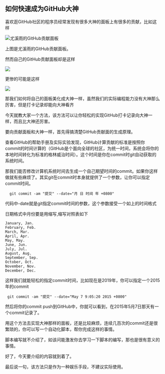 ## 如何快速成为GitHub大神

喜欢逛GitHub社区的程序员经常发现有很多大神的面板上有很多的贡献，比如这样

![尤溪雨的GitHub贡献面板](https://ws1.sinaimg.cn/large/006tKfTcly1g1p9kf0a7uj30zm0b6wek.jpg)

上图是尤溪雨的GitHub贡献面板。

然而自己的GitHub贡献面板却是这样

![](https://ws2.sinaimg.cn/large/006tKfTcly1g1p9oa824oj31620but8u.jpg)

更惨的可能是这样

![](https://ws2.sinaimg.cn/large/006tKfTcly1g1p9pjuitsj316k0c4jrh.jpg)

那我们如何将自己的面板美化成大神一样，虽然我们的实际编程能力没有大神那么厉害，但是打卡记录却能向大神看齐

今天就教大家一个方法，该方法可以让你轻松的实现GitHub打卡记录向大神一样，而且比大神还厉害。

要向贡献面板和大神一样，首先得搞清楚GitHub贡献面的生成原理。

查看GitHub的帮助手册及实际实验发现，GitHub计算贡献的标准是按照你commit的时间计算的（GitHub是个面向全球的社区，为统一时间，系统会将你的本地时间转化为标准的格林威治时间）。这个时间是你在commit时git自动获取的系统时间。

那我们能否修改计算机系统时间去生成一个自己期望时间的commit。如果你这样做就有些麻烦了。其实git在commit时本身就提供了一个参数，让你可以指定commit时间。

```
  git commit -am "提交" --date="月 日 时间 年 +0800" 
```
代码中-date就是git指定commit时间的参数，这个参数接受一个如上的时间格式

日期格式中月份要是用缩写,缩写对照表如下

```
January, Jan.
February, Feb.
March, Mar.
April, Apr.
May, May.
June, Jun.
July, Jul.
August, Aug.
September, Sep.
October, Oct.
November, Nov.
December, Dec.
```

这样我们就能轻松的指定commit时间，比如现在是2019年，你可以指定一个2015年的commit

```
 git commit -am "提交" --date="May 7 9:05:20 2015 +0800" 
```

然后将你的commit push到GitHub中，你就可以看到，在2015年5月7日那天有一个commit记录了。

用这个方法去实现大神那样的面板，还是比较麻烦，连续几百次的commit还是很繁琐的，你可以写一个自动化脚本，帮你完成这样的事情。

脚本编写就不介绍了，如该问能激发你去学习一下脚本的编写，那也是很有意义的事情。

好了，今天要介绍的内容就到着了。

最后说一句，该方法只是作为一种娱乐手段，不建议实际使用。